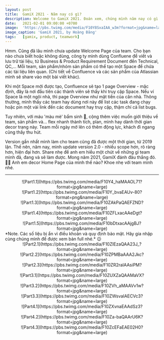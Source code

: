 ```yaml
---
layout: post
title:  GamiX 2021 - Năm nay có gì?
description: Welcome to GamiX 2021. Đoán xem, chúng mình năm nay có gì hot!
date:   2021-02-01 09:00:00 +0700
image:  'https://pbs.twimg.com/media/F10Y8SxaIAA_w3m?format=jpg&name=large'
image_caption: 'GamiX 2021, by Hoàng Đăng'
tags:   [gamix, product, teamwork]
---
```


Hmm. Cũng đã lâu mình chưa update Welcome Page của team. Cho bạn nào chưa biết hoặc không dùng, công ty mình dùng Confluene để viết và lưu trữ tài liệu, từ Business & Product Requirement Document đến Technical, QC,... Mỗi team, sản phẩm/nhóm sản phẩm có thể tạo một Space để chứa các tài liệu liên quan. (Chi tiết về Confluence và các sản phẩm của Atlassian mình sẽ share vào một bài viết khác).

Khi một Space mới được tạo, Confluence sẽ tạo 1 page Overview - mặc định, đây là nơi đầu tiên các thành viên sẽ thấy khi truy cập Space. Nếu ví Space là một ngôi nhà, thì page Overview như mặt tiền của căn nhà. Thông thường, mình thấy các team hay dùng nơi này để list các task đang chạy hoặc pin một vài link đến các document hay truy cập, thậm chí cả list bugs.

Tuy nhiên, với máu 'màu mè' bẩm sinh 🤣, cộng thêm việc muốn giới thiệu về team, sản phẩm và... flex nhanh thành tích, plan, mình hay dành thời gian decor trang này. Team mỗi ngày mở lên có thêm động lực, khách đi ngang cũng thấy thu hút. 

Version gần nhất mình làm cho team cũng đã được một thời gian, từ 2019 lận. Thế nên, năm nay, mình update version 2.0 - nhiều scope hơn, rõ ràng hơn, hiện đại hơn. Share nhẹ để anh em hiểu một chút về những gì team mình đã, đang và sẽ làm được. Mong năm 2021, GamiX đánh đâu thắng đó. 💪🏻 Anh em decor Home Page của mình thế nào? Khoe nhẹ với team mình nhé.

___
<center>
![Part1.1](https://pbs.twimg.com/media/F10Y4_haMAAOL71?format=jpg&name=large)
</center>

<center>
![Part1.2](https://pbs.twimg.com/media/F10Y_bvaEAUv-80?format=png&name=large)
</center>

<center>
![Part1.3](https://pbs.twimg.com/media/F10ZAkPaQAEFZND?format=jpg&name=large)
</center>

<center>
![Part1.4](https://pbs.twimg.com/media/F10ZFLxacAAeDgt?format=jpg&name=large)
</center>

<center>
![Part1.5](https://pbs.twimg.com/media/F10bDtxacAAjgBJ?format=jpg&name=large)
</center>
*Note. Các số liệu bị ẩn vì điều khoản và quy định bảo mật. Hãy gia nhập cùng chúng mình để được xem bản full nhé.* 😉



<center>
![Part2.1](https://pbs.twimg.com/media/F10ZIEzaQAA23J_?format=jpg&name=large)
</center>

<center>
![Part2.2](https://pbs.twimg.com/media/F10ZPMBaAAA2Jkc?format=jpg&name=large)
</center>

<center>
![Part2.3](https://pbs.twimg.com/media/F10ZR2raIAAsiPM?format=jpg&name=large)
</center>



<center>
![Part3.1](https://pbs.twimg.com/media/F10ZUXZaQAAMaVX?format=jpg&name=large)
</center>

<center>
![Part3.2](https://pbs.twimg.com/media/F10ZVh_aMAAVv1w?format=jpg&name=large)
</center>

<center>
![Part3.3](https://pbs.twimg.com/media/F10ZWsvaIAECVc3?format=jpg&name=large)
</center>


<center>
![Part4.1](https://pbs.twimg.com/media/F10ZXvnaEAAdSz3?format=jpg&name=large)
</center>

<center>
![Part4.2](https://pbs.twimg.com/media/F10Za-baQAArU6K?format=jpg&name=large)
</center>

<center>
![Part4.3](https://pbs.twimg.com/media/F10ZcEFaEAE02H0?format=jpg&name=large)
</center>

